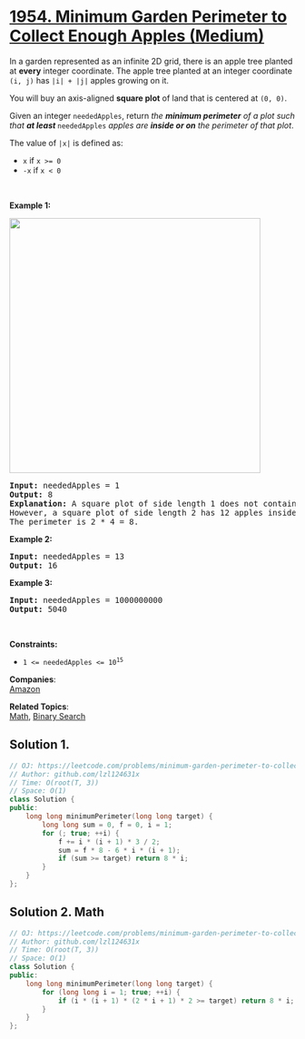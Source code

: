 # [1954. Minimum Garden Perimeter to Collect Enough Apples (Medium)](https://leetcode.com/problems/minimum-garden-perimeter-to-collect-enough-apples/)

<p>In a garden represented as an infinite 2D grid, there is an apple tree planted at <strong>every</strong> integer coordinate. The apple tree planted at an integer coordinate <code>(i, j)</code> has <code>|i| + |j|</code> apples growing on it.</p>

<p>You will buy an axis-aligned <strong>square plot</strong> of land that is centered at <code>(0, 0)</code>.</p>

<p>Given an integer <code>neededApples</code>, return <em>the <strong>minimum perimeter</strong> of a plot such that <strong>at least</strong></em><strong> </strong><code>neededApples</code> <em>apples are <strong>inside or on</strong> the perimeter of that plot</em>.</p>

<p>The value of <code>|x|</code> is defined as:</p>

<ul>
	<li><code>x</code> if <code>x &gt;= 0</code></li>
	<li><code>-x</code> if <code>x &lt; 0</code></li>
</ul>

<p>&nbsp;</p>
<p><strong>Example 1:</strong></p>
<img alt="" src="https://assets.leetcode.com/uploads/2019/08/30/1527_example_1_2.png" style="width: 442px; height: 449px;">
<pre><strong>Input:</strong> neededApples = 1
<strong>Output:</strong> 8
<strong>Explanation:</strong> A square plot of side length 1 does not contain any apples.
However, a square plot of side length 2 has 12 apples inside (as depicted in the image above).
The perimeter is 2 * 4 = 8.
</pre>

<p><strong>Example 2:</strong></p>

<pre><strong>Input:</strong> neededApples = 13
<strong>Output:</strong> 16
</pre>

<p><strong>Example 3:</strong></p>

<pre><strong>Input:</strong> neededApples = 1000000000
<strong>Output:</strong> 5040
</pre>

<p>&nbsp;</p>
<p><strong>Constraints:</strong></p>

<ul>
	<li><code>1 &lt;= neededApples &lt;= 10<sup>15</sup></code></li>
</ul>


**Companies**:  
[Amazon](https://leetcode.com/company/amazon)

**Related Topics**:  
[Math](https://leetcode.com/tag/math/), [Binary Search](https://leetcode.com/tag/binary-search/)

## Solution 1.

```cpp
// OJ: https://leetcode.com/problems/minimum-garden-perimeter-to-collect-enough-apples/
// Author: github.com/lzl124631x
// Time: O(root(T, 3))
// Space: O(1)
class Solution {
public:
    long long minimumPerimeter(long long target) {
        long long sum = 0, f = 0, i = 1;
        for (; true; ++i) {
            f += i * (i + 1) * 3 / 2;
            sum = f * 8 - 6 * i * (i + 1);
            if (sum >= target) return 8 * i;
        }
    }
};
```

## Solution 2. Math

```cpp
// OJ: https://leetcode.com/problems/minimum-garden-perimeter-to-collect-enough-apples/
// Author: github.com/lzl124631x
// Time: O(root(T, 3))
// Space: O(1)
class Solution {
public:
    long long minimumPerimeter(long long target) {
        for (long long i = 1; true; ++i) {
            if (i * (i + 1) * (2 * i + 1) * 2 >= target) return 8 * i;
        }
    }
};
```